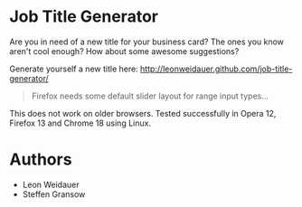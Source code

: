 # Job Title Generator

Are you in need of a new title for your business card? The ones you know
aren't cool enough? How about some awesome suggestions?

Generate yourself a new title here: http://leonweidauer.github.com/job-title-generator/

> Firefox needs some default slider layout for range input types...

This does not work on older browsers. Tested successfully in Opera 12, Firefox 13 and Chrome 18 using Linux.

# Authors

* Leon Weidauer
* Steffen Gransow


